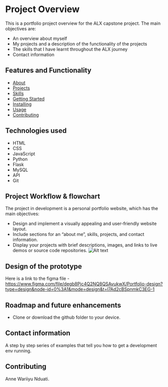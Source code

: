 # Project Overview
This is a portfolio project overview for the ALX capstone project.
The main objectives are:
- An overview about myself
- My projects and a description of the functionality of the projects
- The skills that I have learnt throughout the ALX journey
- Contact information

## Features and Functionality

- [About](#about)
- [Projects](#projects)
- [Skills](#skills)
- [Getting Started](#getting_started)
- [Installing](#installing)
- [Usage](#usage)
- [Contributing](#contributing)

## Technologies used
- HTML
- CSS
- JavaScript
- Python
- Flask
- MySQL
- API
- Git

## Project Workflow & flowchart
The project in development is a personal portfolio website, which has the main objectives:
- Design and implement a visually appealing and user-friendly website layout.
- Include sections for an “about me”, skills, projects, and contact information.
- Display your projects with brief descriptions, images, and links to live demos or source code repositories.
![Alt text](<Blank diagram.png>)


## Design of the prototype
Here is a link to the figma file - https://www.figma.com/file/degb8Pjc4Q2NQ8QSAvukwX/Portfolio-design?type=design&node-id=0%3A1&mode=design&t=l7Ad2cBSpnmkC3EG-1


## Roadmap and future enhancements
- Clone or download the github folder to your device.

## Contact information
A step by step series of examples that tell you how to get a development env running.

## Contributing
Anne Wariiyu Nduati.